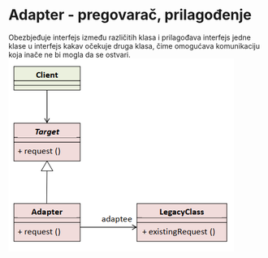 # Adapter - pregovarač, prilagođenje

Obezbjeđuje interfejs između različitih klasa i prilagođava interfejs jedne klase u interfejs kakav očekuje druga klasa, čime omogućava komunikaciju koja inače ne bi mogla da se ostvari.
![Screenshot](Adapter.png)
